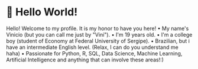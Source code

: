 # 👋 Hello World! 
Hello! Welcome to my profile. It is my honor to have you here!
• My name's Vinicio (but you can call me just by "Vini").
• I'm 19 years old.
• I'm a college boy (student of Economy at Federal University of Sergipe).
• Brazilian, but i have an intermediate English level. (Relax, I can do you understand me haha)
• Passionate for Python, R, SQL, Data Science, Machine Learning, Artificial Intelligence and anything that can involve these areas!:)








